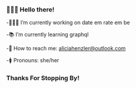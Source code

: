 ### 🙋🏻‍♀️ Hello there!

-👩🏻‍💻 I’m currently working on date em rate em be

-📚 I’m currently learning graphql

-📧 How to reach me: aliciahenzler@outlook.com

-🚺 Pronouns: she/her

### Thanks For Stopping By!

